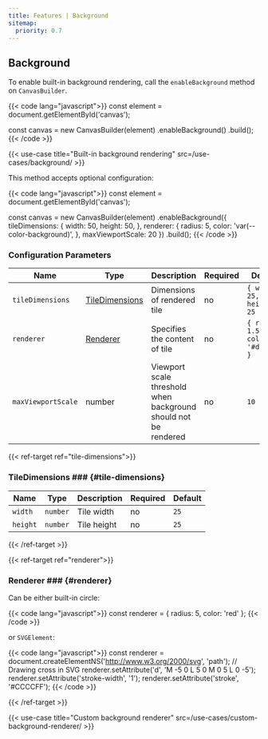 ```yaml
---
title: Features | Background
sitemap:
  priority: 0.7
---
```


## Background

To enable built-in background rendering, call the `enableBackground` method on `CanvasBuilder`.

{{< code lang="javascript">}}
const element = document.getElementById('canvas');

const canvas = new CanvasBuilder(element)
  .enableBackground()
  .build();
{{< /code >}}

{{< use-case title="Built-in background rendering" src=/use-cases/background/ >}}

This method accepts optional configuration:

{{< code lang="javascript">}}
const element = document.getElementById('canvas');

const canvas = new CanvasBuilder(element)
  .enableBackground({
    tileDimensions: {
      width: 50,
      height: 50,
    },
    renderer: {
      radius: 5,
      color: 'var(--color-background)',
    },
    maxViewportScale: 20
  })
  .build();
{{< /code >}}

### Configuration Parameters

| Name               | Type                               | Description                                                       | Required | Default                             |
|--------------------|------------------------------------|-------------------------------------------------------------------|----------|-------------------------------------|
| `tileDimensions`   | [TileDimensions](#tile-dimensions) | Dimensions of rendered tile                                       | no       | `{ width: 25, height: 25 }`         |
| `renderer`         | [Renderer](#renderer)              | Specifies the content of tile                                     | no       | `{ radius: 1.5, color: '#d8d8d8' }` |
| `maxViewportScale` | number                             | Viewport scale threshold when background should not be rendered   | no       | `10`                                |

{{< ref-target ref="tile-dimensions">}}

### TileDimensions ### {#tile-dimensions}

| Name     | Type     | Description | Required | Default |
|----------|----------|-------------|----------|---------|
| `width`  | `number` | Tile width  | no       | `25`    |
| `height` | `number` | Tile height | no       | `25`    |

{{< /ref-target >}}

{{< ref-target ref="renderer">}}

### Renderer ### {#renderer}

Can be either built-in circle:

{{< code lang="javascript">}}
const renderer = { radius: 5, color: 'red' };
{{< /code >}}

or `SVGElement`:

{{< code lang="javascript">}}
const renderer = document.createElementNS('http://www.w3.org/2000/svg', 'path');
// Drawing cross in SVG
renderer.setAttribute('d', 'M -5 0 L 5 0 M 0 5 L 0 -5');
renderer.setAttribute('stroke-width', '1');
renderer.setAttribute('stroke', '#CCCCFF');
{{< /code >}}

{{< /ref-target >}}

{{< use-case title="Custom background renderer" src=/use-cases/custom-background-renderer/ >}}
